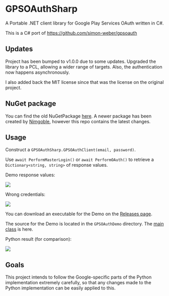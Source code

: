 # GPSOAuthSharp

A Portable .NET client library for Google Play Services OAuth written in C#.

This is a C# port of https://github.com/simon-weber/gpsoauth

## Updates
Project has been bumped to v1.0.0 due to some updates. Upgraded the library to a PCL, allowing a wider range of targets. Also, the authentication now happens asynchronously.

I also added back the MIT license since that was the license on the original project.

## NuGet package
You can find the old NuGetPackage [here](https://www.nuget.org/packages/GPSOAuthSharp/). A newer package has been created by [Nimgoble](https://github.com/Nimgoble), however this repo contains the latest changes.

## Usage
Construct a `GPSOAuthSharp.GPSOAuthClient(email, password)`.

Use `await PerformMasterLogin()` or `await PerformOAuth()` to retrieve a `Dictionary<string, string>` of response values. 

Demo response values: 

![](http://i.imgur.com/v5PqdKe.png)

Wrong credentials:

![](http://i.imgur.com/ubakOF3.png)

You can download an executable for the Demo on the [Releases page](https://github.com/vemacs/GPSOAuthSharp/releases/). 

The source for the Demo is located in the `GPSOAuthDemo` directory. The [main class](https://github.com/vemacs/GPSOAuthSharp/blob/master/GPSOAuthDemo/GPSOAuthDemo/Program.cs) is here.

Python result (for comparison): 

![](http://i.imgur.com/JyLnAK5.png)

## Goals
This project intends to follow the Google-specific parts of the Python implementation extremely carefully, so that any changes made to the Python implementation can be easily applied to this.
